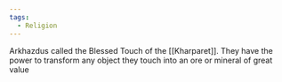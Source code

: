 ```yaml
---
tags:
  - Religion
---
```

Arkhazdus called the Blessed Touch of the [[Kharparet]]. They have the power to transform any object they touch into an ore or mineral of great value